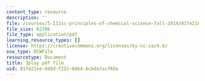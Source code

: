 ```yaml
---
content_type: resource
description: ''
file: /courses/5-111sc-principles-of-chemical-science-fall-2014/01fe21eed48df22c6de4bcbda7acf65e_caonmXHGB60.pdf
file_size: 62706
file_type: application/pdf
learning_resource_types: []
license: https://creativecommons.org/licenses/by-nc-sa/4.0/
ocw_type: OCWFile
resourcetype: Document
title: 3play pdf file
uid: 01fe21ee-d48d-f22c-6de4-bcbda7acf65e
---
```

